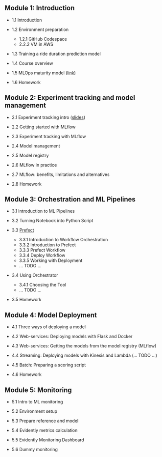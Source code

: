 ## Module 1: Introduction  
*  1.1 Introduction

*  1.2 Environment preparation  
    * 1.2.1 GitHub Codespace
    * 2.2.2 VM in AWS

* 1.3 Training a ride duration prediction model 

* 1.4 Course overview

* 1.5 MLOps maturity model ([link](https://learn.microsoft.com/en-us/azure/architecture/ai-ml/guide/mlops-maturity-model))

* 1.6 Homework

## Module 2: Experiment tracking and model management

* 2.1 Experiment tracking intro ([slides](https://drive.google.com/file/d/1YtkAtOQS3wvY7yts_nosVlXrLQBq5q37/view))

* 2.2 Getting started with MLflow

* 2.3 Experiment tracking with MLflow

* 2.4 Model management

* 2.5 Model registry 

* 2.6 MLflow in practice 

* 2.7 MLflow: benefits, limitations and alternatives

* 2.8 Homework

## Module 3: Orchestration and ML Pipelines

* 3.1 Introduction to ML Pipelines

* 3.2 Turning Notebook into Python Script

* 3.3 [Prefect](https://github.com/DataTalksClub/mlops-zoomcamp/tree/main/cohorts/2023/03-orchestration/prefect)
    * 3.3.1 Introduction to Workflow Orchestration
    * 3.3.2 Introduction to Prefect
    * 3.3.3 Prefect Workflow
    * 3.3.4 Deploy Workflow
    * 3.3.5 Working with Deployment
    * ... TODO ...

* 3.4 Using Orchestrator  
    * 3.4.1 Choosing the Tool  
    * ... TODO ...

* 3.5 Homework

## Module 4: Model Deployment

* 4.1 Three ways of deploying a model

* 4.2 Web-services: Deploying models with Flask and Docker

* 4.3 Web-services: Getting the models from the model registry (MLflow)

* 4.4 Streaming: Deploying models with Kinesis and Lambda (... TODO ...)

* 4.5 Batch: Preparing a scoring script

* 4.6 Homework

## Module 5: Monitoring

* 5.1 Intro to ML monitoring

* 5.2 Environment setup

* 5.3 Prepare reference and model

* 5.4 Evidently metrics calculation

* 5.5 Evidently Monitoring Dashboard

* 5.6 Dummy monitoring